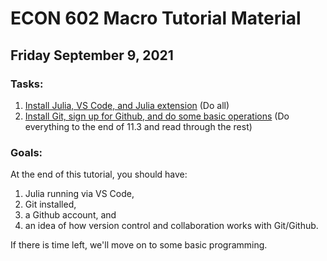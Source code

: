 # ECON 602 Macro Tutorial Material

## Friday September 9, 2021
### Tasks:
1. [Install Julia, VS Code, and Julia extension](https://www.julia-vscode.org/docs/dev/gettingstarted/) (Do all)
2. [Install Git, sign up for Github, and do some basic operations](https://julia.quantecon.org/software_engineering/version_control.html) (Do everything to the end of 11.3 and read through the rest)

### Goals:
At the end of this tutorial, you should have:
1. Julia running via VS Code,
2. Git installed,
3. a Github account, and
4. an idea of how version control and collaboration works with Git/Github.

If there is time left, we'll move on to some basic programming.

<!-- --- -->

<!-- ## Friday September 16, 2021
[Introduction to Julia](https://julia.quantecon.org/index_toc.html) -->
<!-- - VS Workspace
- Julia packages
- Julia environments
- Basic coding
    + [Julia basic intro](https://quantecon.github.io/lecture-julia.myst/getting_started_julia/julia_by_example.html#optional-resources-for-introductory-programming    )
    + Variable types
    + [Ways to run code](https://www.julia-vscode.org/docs/stable/userguide/runningcode/)
    + Up arrow (+ first letters)
    + [Naming conventions](https://docs.julialang.org/en/v1/manual/style-guide/#Use-naming-conventions-consistent-with-Julia-base/)
    + Plots
    + Random numbers
    + Loops
    + Functions -->
